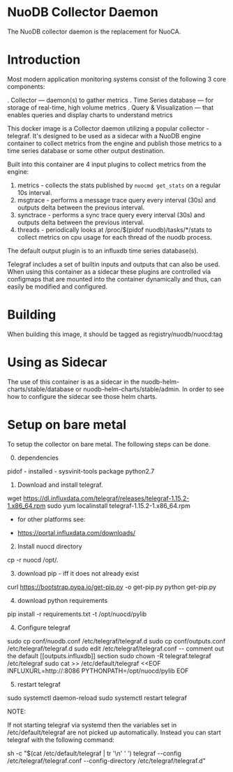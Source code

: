 # NuoDB Collector Daemon

The NuoDB collector daemon is the replacement for NuoCA.

# Introduction

Most modern application monitoring systems consist of the following 3
core components:

. Collector             — daemon(s) to gather metrics
. Time Series database  — for storage of real-time, high volume metrics
. Query & Visualization — that enables queries and display charts to
                          understand metrics

This docker image is a Collector daemon utilizing a popular collector -
telegraf. It's designed to be used as a sidecar with a NuoDB engine
container to collect metrics from the engine and publish those metrics
to a time series database or some other output destination.

Built into this container are 4 input plugins to collect metrics from
the engine:

1.  metrics - collects the stats published by `nuocmd get_stats`  on a
    regular 10s interval.
2.  msgtrace - performs a message trace query every interval (30s) and
    outputs delta between the previous interval.
3.  synctrace - performs a sync trace query every interval (30s) and
    outputs delta between the previous interval.
4.  threads - periodically looks at /proc/$(pidof nuodb)/tasks/*/stats
    to collect metrics on cpu usage for each thread of the nuodb
    process.

The default output plugin is to an influxdb time series database(s).

Telegraf includes a set of builtin inputs and outputs that can also be
used.  When using this container as a sidecar these plugins are
controlled via configmaps that are mounted into the container
dynamically and thus, can easily be modified and configured.

# Building

When building this image,  it should be tagged as registry/nuodb/nuocd:tag

# Using as Sidecar

The use of this container is as a sidecar in the
nuodb-helm-charts/stable/database or nuodb-helm-charts/stable/admin.
In order to see how to configure the sidecar see those helm charts.

# Setup on bare metal

To setup the collector on bare metal.  The following steps can be
done.

0) dependencies

pidof - installed - sysvinit-tools package
python2.7


1) Download and install telegraf.

wget https://dl.influxdata.com/telegraf/releases/telegraf-1.15.2-1.x86_64.rpm
sudo yum localinstall telegraf-1.15.2-1.x86_64.rpm

* for other platforms see:
- https://portal.influxdata.com/downloads/

2) Install nuocd directory

cp -r nuocd /opt/.

3) download pip - iff it does not already exist

curl https://bootstrap.pypa.io/get-pip.py -o get-pip.py
python get-pip.py

4) download python requirements

pip install -r requirements.txt -t /opt/nuocd/pylib

4) Configure telegraf

sudo cp conf/nuodb.conf /etc/telegraf/telegraf.d
sudo cp conf/outputs.conf /etc/telegraf/telegraf.d
sudo edit /etc/telegraf/telegraf.conf
 -- comment out the default [[outputs.influxdb]] section
sudo chown -R telegraf.telegraf /etc/telegraf
sudo cat >> /etc/default/telegraf <<EOF
INFLUXURL=http://<hostinflux>:8086
PYTHONPATH=/opt/nuocd/pylib
EOF

5) restart telegraf

sudo systemctl daemon-reload
sudo systemctl restart telegraf

NOTE:

If not starting telegraf via systemd then the variables set in
/etc/default/telegraf are not picked up automatically.  Instead you
can start telegraf with the following command:

sh -c "$(cat /etc/default/telegraf | tr '\n' ' ') telegraf --config /etc/telegraf/telegraf.conf --config-directory /etc/telegraf/telegraf.d"
